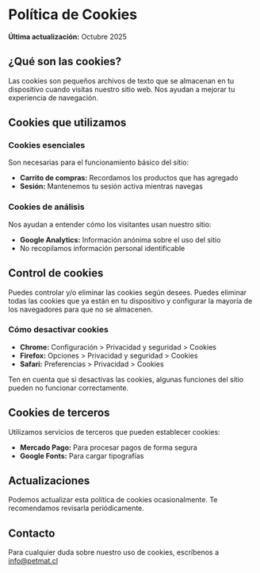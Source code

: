 # Política de Cookies

**Última actualización:** Octubre 2025

## ¿Qué son las cookies?

Las cookies son pequeños archivos de texto que se almacenan en tu dispositivo cuando visitas nuestro sitio web. Nos ayudan a mejorar tu experiencia de navegación.

## Cookies que utilizamos

### Cookies esenciales
Son necesarias para el funcionamiento básico del sitio:

- **Carrito de compras:** Recordamos los productos que has agregado
- **Sesión:** Mantenemos tu sesión activa mientras navegas

### Cookies de análisis
Nos ayudan a entender cómo los visitantes usan nuestro sitio:

- **Google Analytics:** Información anónima sobre el uso del sitio
- No recopilamos información personal identificable

## Control de cookies

Puedes controlar y/o eliminar las cookies según desees. Puedes eliminar todas las cookies que ya están en tu dispositivo y configurar la mayoría de los navegadores para que no se almacenen.

### Cómo desactivar cookies

- **Chrome:** Configuración > Privacidad y seguridad > Cookies
- **Firefox:** Opciones > Privacidad y seguridad > Cookies
- **Safari:** Preferencias > Privacidad > Cookies

Ten en cuenta que si desactivas las cookies, algunas funciones del sitio pueden no funcionar correctamente.

## Cookies de terceros

Utilizamos servicios de terceros que pueden establecer cookies:

- **Mercado Pago:** Para procesar pagos de forma segura
- **Google Fonts:** Para cargar tipografías

## Actualizaciones

Podemos actualizar esta política de cookies ocasionalmente. Te recomendamos revisarla periódicamente.

## Contacto

Para cualquier duda sobre nuestro uso de cookies, escríbenos a info@petmat.cl





